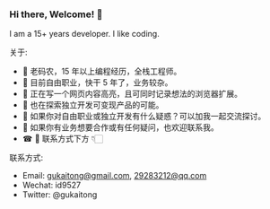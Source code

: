### Hi there, Welcome! 👋

I am a 15+ years developer. I like coding.

关于:
- 🐶 老码农，15 年以上编程经历，全栈工程师。
- 🔭 目前自由职业，快干 5 年了，业务较杂。
- 🧩 正在写一个网页内容高亮，且可同时记录想法的浏览器扩展。
- 🌱 也在探索独立开发可变现产品的可能。
- 💬 如果你对自由职业或独立开发有什么疑惑？可以加我一起交流探讨。
- 🤝 如果你有业务想要合作或有任何疑问，也欢迎联系我。
- ☎ 📧 联系方式下方 👇🏻

联系方式:
- Email: gukaitong@gmail.com, 29283212@qq.com
- Wechat: id9527
- Twitter: @gukaitong

